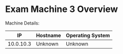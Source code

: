 # Exam Machine 3 Overview

Machine Details:

|IP|Hostname|Operating System|
|---|---|---|
|10.0.10.3|Unknown|Unknown|